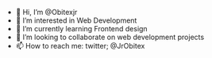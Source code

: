 - 👋 Hi, I’m @Obitexjr
- 👀 I’m interested in Web Development 
- 🌱 I’m currently learning Frontend design 
- 💞️ I’m looking to collaborate on web development projects 
- 📫 How to reach me: twitter; @JrObitex

<!---
Obitexjr/Obitexjr is a ✨ special ✨ repository because its `README.md` (this file) appears on your GitHub profile.
You can click the Preview link to take a look at your changes.
--->
